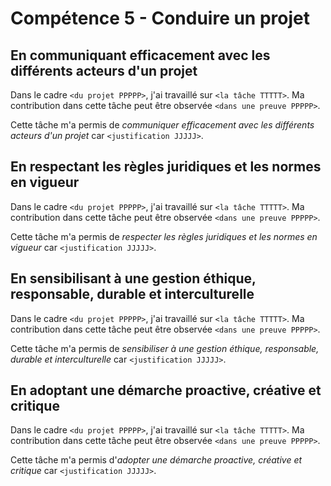 # Compétence 5 - Conduire un projet

## En communiquant efficacement avec les différents acteurs d'un projet

Dans le cadre `<du projet PPPPP>`, j'ai travaillé sur `<la tâche TTTTT>`.
Ma contribution dans cette tâche peut être observée `<dans une preuve PPPPP>`.

Cette tâche m'a permis de *communiquer efficacement avec les différents acteurs
d'un projet* car `<justification JJJJJ>`.

## En respectant les règles juridiques et les normes en vigueur

Dans le cadre `<du projet PPPPP>`, j'ai travaillé sur `<la tâche TTTTT>`.
Ma contribution dans cette tâche peut être observée `<dans une preuve PPPPP>`.

Cette tâche m'a permis de *respecter les règles juridiques et les normes en
vigueur* car `<justification JJJJJ>`.

## En sensibilisant à une gestion éthique, responsable, durable et interculturelle

Dans le cadre `<du projet PPPPP>`, j'ai travaillé sur `<la tâche TTTTT>`.
Ma contribution dans cette tâche peut être observée `<dans une preuve PPPPP>`.

Cette tâche m'a permis de *sensibiliser à une gestion éthique, responsable,
durable et interculturelle* car `<justification JJJJJ>`.

## En adoptant une démarche proactive, créative et critique

Dans le cadre `<du projet PPPPP>`, j'ai travaillé sur `<la tâche TTTTT>`.
Ma contribution dans cette tâche peut être observée `<dans une preuve PPPPP>`.

Cette tâche m'a permis d'*adopter une démarche proactive, créative et critique*
car `<justification JJJJJ>`.
